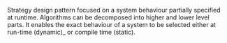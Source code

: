 Strategy design pattern focused on a system behaviour partially specified at runtime. Algorithms can be decomposed into higher and lower level parts. It enables the exact behaviour of a system to be selected either at run-time (dynamic)_ or compile time (static).